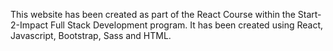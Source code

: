This website has been created as part of the React Course within the Start-2-Impact Full Stack Development program.
It has been created using React, Javascript, Bootstrap, Sass and HTML.
